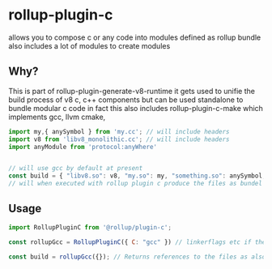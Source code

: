 # rollup-plugin-c
allows you to compose c or any code into modules defined as rollup bundle also includes a lot of modules to create modules

## Why?
This is part of rollup-plugin-generate-v8-runtime it gets used to unifie the build process of v8 c, c++ components but can be used standalone to bundle modular c code in fact this also includes rollup-plugin-c-make which implements gcc, llvm cmake, 


```js
import my,{ anySymbol } from 'my.cc'; // will include headers
import v8 from 'libv8_monolithic.cc'; // will include headers
import anyModule from 'protocol:anyWhere'


// will use gcc by default at present 
const build = { "libv8.so": v8, "my.so": my, "something.so": anySymbol, anyModule };
// will when executed with rollup plugin c produce the files as bundel so that you can reuse that or write it out to disk. 
```


## Usage

```js
import RollupPluginC from '@rollup/plugin-c';

const rollupGcc = RollupPluginC({ C: "gcc" }) // linkerflags etc if they can not get guessed by eg RollupPluginC.resolve('.cc .c .S Makefile .h')

const build = rollupGcc({}); // Returns references to the files as also the binary files it self to write them out if you supply a write Task directly it will write them out to disk as Stream as a Task is a Stream.
```
